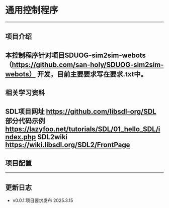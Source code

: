 # 通用控制程序
---
## 项目介绍

本控制程序针对项目SDUOG-sim2sim-webots （https://github.com/san-holy/SDUOG-sim2sim-webots） 开发，目前主要要求写在要求.txt中。
---
## 相关学习资料
SDL项目网址 https://github.com/libsdl-org/SDL
部分代码示例 https://lazyfoo.net/tutorials/SDL/01_hello_SDL/index.php
SDL2wiki https://wiki.libsdl.org/SDL2/FrontPage
---
## 项目配置
---
## 更新日志

  - v0.0.1:项目要求发布 2025.3.15
 